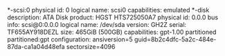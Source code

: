 *-scsi:0
       physical id: 0
       logical name: scsi0
       capabilities: emulated
     *-disk
          description: ATA Disk
          product: HGST HTS725050A7
          physical id: 0.0.0
          bus info: scsi@0:0.0.0
          logical name: /dev/sda
          version: GH2Z
          serial: TF655AY918DEZL
          size: 465GiB (500GB)
          capabilities: gpt-1.00 partitioned partitioned:gpt
          configuration: ansiversion=5 guid=8b2c4dfc-5a2c-484e-87da-ca1a04d48efa sectorsize=4096
